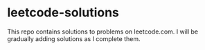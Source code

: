 # leetcode-solutions
This repo contains solutions to problems on leetcode.com. I will be gradually adding solutions as I complete them.
